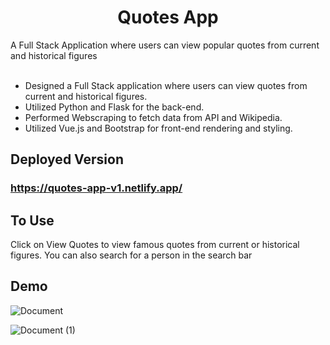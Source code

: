 <h1 align ="center" > Quotes App </h1>
A Full Stack Application where users can view popular quotes from current and historical figures 
</br>
</br>

- Designed a Full Stack application where users can view quotes from current and historical figures.</br>
- Utilized Python and Flask for the back-end.</br>
- Performed Webscraping to fetch data from API and Wikipedia.</br>
- Utilized Vue.js and Bootstrap for front-end rendering and styling.</br>


## Deployed Version

### https://quotes-app-v1.netlify.app/

## To Use

Click on View Quotes to view famous quotes from current or historical figures.
You can also search for a person in the search bar

## Demo

![Document](https://user-images.githubusercontent.com/79553858/149014523-f2a3a763-da84-461c-a4a6-5c288d371278.gif)

![Document (1)](https://user-images.githubusercontent.com/79553858/149013334-0082c05b-e198-4a69-bfc7-5bfb83318714.gif)
